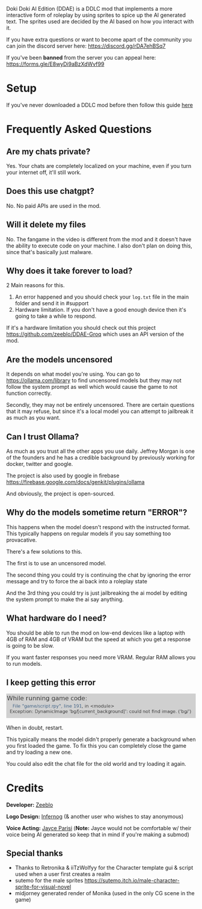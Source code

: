 
Doki Doki AI Edition (DDAE) is a DDLC mod that implements a more interactive form of roleplay by using sprites to spice up the AI generated text.
The sprites used are decided by the AI based on how you interact with it.

If you have extra questions or want to become apart of the community you can join the discord server here: https://discord.gg/rDA7ehBSq7

If you've been **banned** from the server you can appeal here: https://forms.gle/E8wyDi9aBzXdWvf99


# Setup

If you've never downloaded a DDLC mod before then follow this guide <a href="SETUP.md">here</a>


# Frequently Asked Questions

## Are my chats private?

Yes. Your chats are completely localized on your machine, even if you turn your internet off, it'll still work.


## Does this use chatgpt?

No. No paid APIs are used in the mod.

## Will it delete my files

No. The fangame in the video is different from the mod and it doesn't have the ability to execute code on your machine. I also don't plan on doing this, since that's basically just malware.

## Why does it take forever to load?

2 Main reasons for this.
1. An error happened and you should check your `log.txt` file in the main folder and send it in #support
2. Hardware limitation. If you don't have a good enough device then it's going to take a while to respond.

If it's a hardware limitation you should check out this project https://github.com/zeeblo/DDAE-Groq which uses an API version of the mod.

## Are the models uncensored

It depends on what model you're using. You can go to https://ollama.com/library to find uncensored models but they may not follow the system prompt as well which would cause the game to not function correctly.

Secondly, they may not be entirely uncensored. There are certain questions that it may refuse, but since it's a local model you can attempt to jailbreak it as much as you want.


## Can I trust Ollama?

As much as you trust all the other apps you use daily.
Jeffrey Morgan is one of the founders and he has a credible background by previously working for docker, twitter and google.

The project is also used by google in firebase https://firebase.google.com/docs/genkit/plugins/ollama

And obviously, the project is open-sourced.


## Why do the models sometime return "ERROR"?

This happens when the model doesn't respond with the instructed format. This typically happens on regular models if you say something too provacative. 

There's a few solutions to this.

The first is to use an uncensored model. 

The second thing you could try is continuing the chat by ignoring the error message and try to force the ai back into a roleplay state

And the 3rd thing you could try is just jailbreaking the ai model by editing the
system prompt to make the ai say anything.



## What hardware do I need?

You should be able to run the mod on low-end devices like a laptop with 4GB of RAM
and 4GB of VRAM but the speed at which you get a response is going to be slow.

If you want faster responses you need more VRAM. Regular RAM allows you to run models.



## I keep getting this error

<img src="game/assets/imgs/help_page/traceback.png" alt="traceback error">

When in doubt, restart.

This typically means the model didn't properly generate a background when you first loaded the game.
To fix this you can completely close the game and try loading a new one.

You could also edit the chat file for the old world and try loading it again.




# Credits

**Developer:**
[Zeeblo](https://github.com/zeeblo)

**Logo Design:**
[Infernog](https://x.com/Infernog05) (& another user who wishes to stay anonymous)

**Voice Acting:**
[Jayce Parisi](https://jayceparisi.com/) (**Note:** Jayce would not be comfortable w/ their voice being AI generated so keep that in mind if you're making a submod) 


## Special thanks

- Thanks to Retronika & iiTzWolfyy for the Character template gui & script used when a user first creates a realm
- sutemo for the male sprites https://sutemo.itch.io/male-character-sprite-for-visual-novel
- midjorney generated render of Monika (used in the only CG scene in the game)
